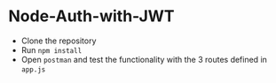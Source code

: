 # Node-Auth-with-JWT
- Clone the repository
- Run `npm install`
- Open `postman` and test the functionality with the 3 routes defined in `app.js`
